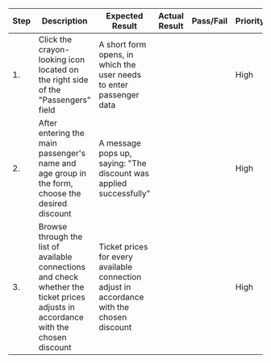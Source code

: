 | Step         | Description            | Expected Result | Actual Result | Pass/Fail | Priority |
|--------------|------------------------|-----------------|---------------|-----------|----------|
| 1.           | Click the crayon-looking icon located on the right side of the "Passengers" field | A short form opens, in which the user needs to enter passenger data |     |     | High |
| 2.           | After entering the main passenger's name and age group in the form, choose the desired discount | A message pops up, saying: "The discount was applied successfully" |     |     | High |
| 3.           | Browse through the list of available connections and check whether the ticket prices adjusts in accordance with the chosen discount | Ticket prices for every available connection adjust in accordance with the chosen discount |     |     | High |
